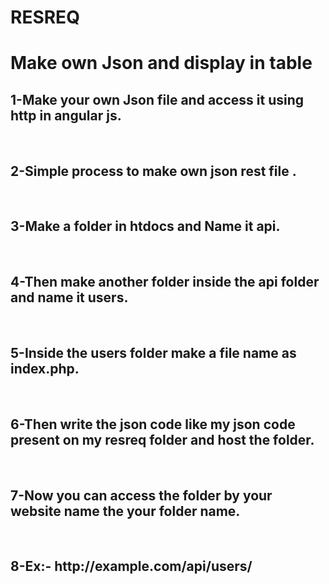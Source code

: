 # RESREQ
<h1>Make own Json and display in table</h1>
<h2>1-Make your own Json file and access it using http in angular js.</h2><br>
<h2>2-Simple process to make own json rest file .</h2><br>
<h2>3-Make a folder in htdocs and Name it api.</h2><br>
<h2>4-Then make another folder inside the api folder and name it users.</h2><br>
<h2>5-Inside the users folder make a file name as index.php.</h2><br>
<h2>6-Then write the json code like my json code present on my resreq folder and host the folder.</h2><br>
<h2>7-Now you can access the folder by your website name the your folder name.</h2><br>
<h2>8-Ex:- http://example.com/api/users/</h2>

